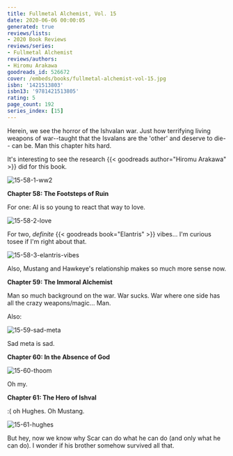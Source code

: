 ```yaml
---
title: Fullmetal Alchemist, Vol. 15
date: 2020-06-06 00:00:05
generated: true
reviews/lists:
- 2020 Book Reviews
reviews/series:
- Fullmetal Alchemist
reviews/authors:
- Hiromu Arakawa
goodreads_id: 526672
cover: /embeds/books/fullmetal-alchemist-vol-15.jpg
isbn: '1421513803'
isbn13: '9781421513805'
rating: 5
page_count: 192
series_index: [15]
---
```

Herein, we see the horror of the Ishvalan war. Just how terrifying living weapons of war--taught that the Isvalans are the 'other' and deserve to die-- can be. Man this chapter hits hard.  

It's interesting to see the research {{< goodreads author="Hiromu Arakawa" >}} did for this book.  

<!--more-->

![15-58-1-ww2](/embeds/books/attachments/15-58-1-ww2.png)  

 **Chapter 58: The Footsteps of Ruin**  

For one: Al is so young to react that way to love.  

![15-58-2-love](/embeds/books/attachments/15-58-2-love.png)  

For two, _definite_ {{< goodreads book="Elantris" >}} vibes... I'm curious tosee if I'm right about that.  

![15-58-3-elantris-vibes](/embeds/books/attachments/15-58-3-elantris-vibes.png)  

Also, Mustang and Hawkeye's relationship makes so much more sense now.  

**Chapter 59: The Immoral Alchemist**  

Man so much background on the war. War sucks. War where one side has all the crazy weapons/magic... Man.  

Also:  

![15-59-sad-meta](/embeds/books/attachments/15-59-sad-meta.png)  

Sad meta is sad.  

**Chapter 60: In the Absence of God**  

![15-60-thoom](/embeds/books/attachments/15-60-thoom.png)  

Oh my.  

**Chapter 61: The Hero of Ishval**  

:( oh Hughes. Oh Mustang.  

![15-61-hughes](/embeds/books/attachments/15-61-hughes.png)  

But hey, now we know why Scar can do what he can do (and only what he can do). I wonder if his brother somehow survived all that.